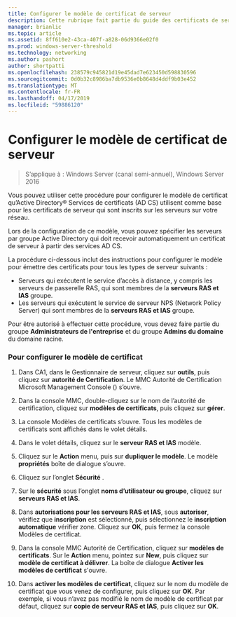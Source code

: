 ```yaml
---
title: Configurer le modèle de certificat de serveur
description: Cette rubrique fait partie du guide des certificats de serveur de déploiement pour les déploiements de sans fil et câblé à 802.1 X
manager: brianlic
ms.topic: article
ms.assetid: 8ff610e2-43ca-407f-a828-06d9366e02f0
ms.prod: windows-server-threshold
ms.technology: networking
ms.author: pashort
author: shortpatti
ms.openlocfilehash: 238579c945821d19e45dad7e623450d598830596
ms.sourcegitcommit: 0d0b32c8986ba7db9536e0b8648d4ddf9b03e452
ms.translationtype: MT
ms.contentlocale: fr-FR
ms.lasthandoff: 04/17/2019
ms.locfileid: "59886120"
---
```

# <a name="configure-the-server-certificate-template"></a>Configurer le modèle de certificat de serveur

>S’applique à : Windows Server (canal semi-annuel), Windows Server 2016

Vous pouvez utiliser cette procédure pour configurer le modèle de certificat qu’Active Directory&reg; Services de certificats (AD CS) utilisent comme base pour les certificats de serveur qui sont inscrits sur les serveurs sur votre réseau.  
  
Lors de la configuration de ce modèle, vous pouvez spécifier les serveurs par groupe Active Directory qui doit recevoir automatiquement un certificat de serveur à partir des services AD CS.   
  
La procédure ci-dessous inclut des instructions pour configurer le modèle pour émettre des certificats pour tous les types de serveur suivants :  
  
- Serveurs qui exécutent le service d’accès à distance, y compris les serveurs de passerelle RAS, qui sont membres de la **serveurs RAS et IAS** groupe.  
- Les serveurs qui exécutent le service de serveur NPS (Network Policy Server) qui sont membres de la **serveurs RAS et IAS** groupe.  
  
Pour être autorisé à effectuer cette procédure, vous devez faire partie du groupe **Administrateurs de l'entreprise** et du groupe **Admins du domaine** du domaine racine.  
  
### <a name="to-configure-the-certificate-template"></a>Pour configurer le modèle de certificat  
  
1.  Dans CA1, dans le Gestionnaire de serveur, cliquez sur **outils**, puis cliquez sur **autorité de Certification**. Le MMC Autorité de Certification Microsoft Management Console () s’ouvre.  
  
2.  Dans la console MMC, double-cliquez sur le nom de l’autorité de certification, cliquez sur **modèles de certificats**, puis cliquez sur **gérer**.  
  
3.  La console Modèles de certificats s’ouvre. Tous les modèles de certificats sont affichés dans le volet détails.  
  
4.  Dans le volet détails, cliquez sur le **serveur RAS et IAS** modèle.  
  
5.  Cliquez sur le **Action** menu, puis sur **dupliquer le modèle**. Le modèle **propriétés** boîte de dialogue s’ouvre.  
  
6.  Cliquez sur l’onglet **Sécurité** .   
  
7.  Sur le **sécurité** sous l’onglet **noms d’utilisateur ou groupe**, cliquez sur **serveurs RAS et IAS**.  
  
8.  Dans **autorisations pour les serveurs RAS et IAS**, sous **autoriser**, vérifiez que **inscription** est sélectionné, puis sélectionnez le **inscription automatique** vérifier zone. Cliquez sur **OK**, puis fermez la console Modèles de certificat.  
  
9.  Dans la console MMC Autorité de Certification, cliquez sur **modèles de certificats**. Sur le **Action** menu, pointez sur **New**, puis cliquez sur **modèle de certificat à délivrer**. La boîte de dialogue **Activer les modèles de certificat** s'ouvre.  
  
10. Dans **activer les modèles de certificat**, cliquez sur le nom du modèle de certificat que vous venez de configurer, puis cliquez sur **OK**. Par exemple, si vous n’avez pas modifié le nom de modèle de certificat par défaut, cliquez sur **copie de serveur RAS et IAS**, puis cliquez sur **OK**.  
  


